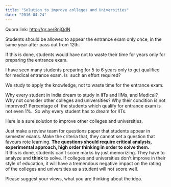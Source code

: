 ```yaml
---
title: "Solution to improve colleges and Universities"
date: "2016-04-24"
---
```


Quora link: http://qr.ae/8njQdN  
  
Students should be allowed to appear the entrance exam only once, in the same year after pass out from 12th.  
  
If this is done, students would have not to waste their time for years only for preparing the entrance exam.  
  
I have seen many students preparing for 5 to 6 years only to get qualified for medical entrance exam. Is  such an effort required?  
  
We study to apply the knowledge, not to waste time for the entrance exam.  
  
Why every student in India dream to study in IITs and IIMs, and Medical? Why not consider other colleges and universities? Why their condition is not improved? Percentage of  the students which qualify for entrance exam is not even 1%.  So why every student has to dream for IITs.  
  
Here is a sure solution to improve other colleges and universities.  
  
Just make a review team for questions paper that students appear in semester exams. Make the criteria that, they cannot set a question that favours rote learning. **The questions should require critical analysis, experimental approach, high order thinking in order to solve them.**  
If this is done, students can't score marks by just memorizing. They have to analyze and **think** to solve. If colleges and universities don't improve in their style of education, it will have a tremendous negative impact on the rating of the colleges and universities as a student will not score well.  
  
Please suggest your views, what you are thinking about the idea.
